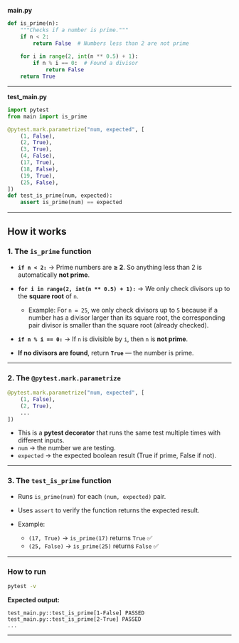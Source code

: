 **main.py**

```python
def is_prime(n):
    """Checks if a number is prime."""
    if n < 2:
        return False  # Numbers less than 2 are not prime
    
    for i in range(2, int(n ** 0.5) + 1):
        if n % i == 0:  # Found a divisor
            return False
    return True
```

---

**test\_main.py**

```python
import pytest
from main import is_prime

@pytest.mark.parametrize("num, expected", [
    (1, False),
    (2, True),
    (3, True),
    (4, False),
    (17, True),
    (18, False),
    (19, True),
    (25, False),
])
def test_is_prime(num, expected):
    assert is_prime(num) == expected
```

---

## **How it works**

### **1. The `is_prime` function**

* **`if n < 2:`** → Prime numbers are **≥ 2**. So anything less than 2 is automatically **not prime**.
* **`for i in range(2, int(n ** 0.5) + 1):`** →
  We only check divisors up to the **square root** of `n`.

  * Example: For `n = 25`, we only check divisors up to `5` because if a number has a divisor larger than its square root, the corresponding pair divisor is smaller than the square root (already checked).
* **`if n % i == 0:`** → If `n` is divisible by `i`, then `n` is **not prime**.
* **If no divisors are found**, return **`True`** — the number is prime.

---

### **2. The `@pytest.mark.parametrize`**

```python
@pytest.mark.parametrize("num, expected", [
    (1, False),
    (2, True),
    ...
])
```

* This is a **pytest decorator** that runs the same test multiple times with different inputs.
* `num` → the number we are testing.
* `expected` → the expected boolean result (True if prime, False if not).

---

### **3. The `test_is_prime` function**

* Runs `is_prime(num)` for each `(num, expected)` pair.
* Uses `assert` to verify the function returns the expected result.
* Example:

  * `(17, True)` → `is_prime(17)` returns `True` ✅
  * `(25, False)` → `is_prime(25)` returns `False` ✅

---

### **How to run**

```bash
pytest -v
```

**Expected output:**

```
test_main.py::test_is_prime[1-False] PASSED
test_main.py::test_is_prime[2-True] PASSED
...
```

---
